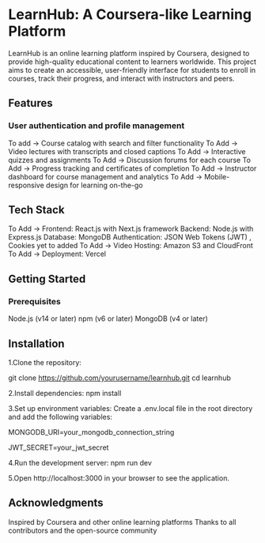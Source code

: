 # LearnHub: A Coursera-like Learning Platform
LearnHub is an online learning platform inspired by Coursera, designed to provide high-quality educational content to learners worldwide. This project aims to create an accessible, user-friendly interface for students to enroll in courses, track their progress, and interact with instructors and peers.

## Features
### User authentication and profile management
To add -> Course catalog with search and filter functionality
To Add -> Video lectures with transcripts and closed captions
To Add -> Interactive quizzes and assignments
To Add -> Discussion forums for each course
To Add -> Progress tracking and certificates of completion
To Add -> Instructor dashboard for course management and analytics
To Add -> Mobile-responsive design for learning on-the-go

## Tech Stack
To Add -> Frontend: React.js with Next.js framework
Backend: Node.js with Express.js
Database: MongoDB
Authentication: JSON Web Tokens (JWT) , Cookies yet to added
To Add -> Video Hosting: Amazon S3 and CloudFront
To Add -> Deployment: Vercel

## Getting Started
### Prerequisites
Node.js (v14 or later)
npm (v6 or later)
MongoDB (v4 or later)

## Installation
1.Clone the repository:

git clone https://github.com/yourusername/learnhub.git
cd learnhub

2.Install dependencies:
npm install


3.Set up environment variables: Create a .env.local file in the root directory and add the following variables:

MONGODB_URI=your_mongodb_connection_string

JWT_SECRET=your_jwt_secret

4.Run the development server:
npm run dev

5.Open http://localhost:3000 in your browser to see the application.

## Acknowledgments
Inspired by Coursera and other online learning platforms
Thanks to all contributors and the open-source community



